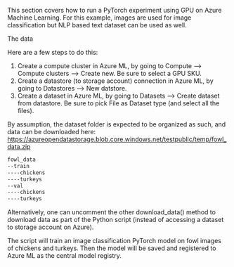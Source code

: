 This section covers how to run a PyTorch experiment using GPU on Azure Machine Learning. For this example, images are used for image classification but NLP based text dataset can be used as well.

The data

Here are a few steps to do this: 

1. Create a compute cluster in Azure ML, by going to Compute --> Compute clusters --> Create new. Be sure to select a GPU SKU.
2. Create a datastore (to storage account) connection in Azure ML, by going to Datastores --> New datstore.
3. Create a dataset in Azure ML, by going to Datasets --> Create dataset from datastore. Be sure to pick File as Dataset type (and select all the files).

By assumption, the dataset folder is expected to be organized as such, and data can be downloaded here: https://azureopendatastorage.blob.core.windows.net/testpublic/temp/fowl_data.zip

```sh
fowl_data
--train
----chickens
----turkeys
--val
----chickens
----turkeys
```

Alternatively, one can uncomment the other download_data() method to download data as part of the Python script (instead of accessing a dataset to storage account on Azure).

The script will train an image classification PyTorch model on fowl images of chickens and turkeys. Then the model will be saved and registered to Azure ML as the central model registry.
